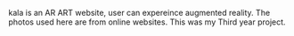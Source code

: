 kala is an AR ART website, user can expereince augmented reality. The photos used here are from online websites. This was my Third year project.
